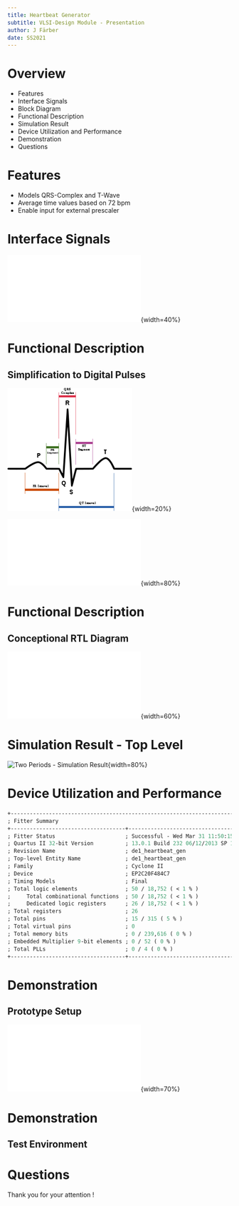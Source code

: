 ```yaml
---
title: Heartbeat Generator
subtitle: VLSI-Design Module - Presentation
author: J Färber
date: SS2021
---
```


Overview
========

* Features
* Interface Signals
* Block Diagram
* Functional Description
* Simulation Result
* Device Utilization and Performance
* Demonstration
* Questions

Features
========

  * Models QRS-Complex and T-Wave
  * Average time values based on 72 bpm
  * Enable input for external prescaler

Interface Signals
=================

![Heartbeat Generator - Schematic Symbol](images/heartbeat_gen_symbol.pdf){width=40%}


Functional Description
======================

Simplification to Digital Pulses
---------

![Electrocardiogram](images/ECG-SinusRhythmLabel.png){width=20%}


![QRS Complex and T Wave Pulses](images/qrs-complex-t-wave-pulses.pdf){width=80%}


Functional Description
======================

Conceptional RTL Diagram
---------------

![Heartbeat Generator - Conceptional RTL](images/heartbeat_gen_conceptional_rtl.pdf){width=60%}

Simulation Result - Top Level
=============================

![Two Periods - Simulation Result](images/heartbeat_gen_two_periods_simwave.png){width=80%}

Device Utilization and Performance
==================================

```pure
+------------------------------------------------------------------------------+
; Fitter Summary                                                               ;
+------------------------------------+-----------------------------------------+
; Fitter Status                      ; Successful - Wed Mar 31 11:50:15 2021   ;
; Quartus II 32-bit Version          ; 13.0.1 Build 232 06/12/2013 SP 1 SJ Web ;
; Revision Name                      ; de1_heartbeat_gen                       ;
; Top-level Entity Name              ; de1_heartbeat_gen                       ;
; Family                             ; Cyclone II                              ;
; Device                             ; EP2C20F484C7                            ;
; Timing Models                      ; Final                                   ;
; Total logic elements               ; 50 / 18,752 ( < 1 % )                   ;
;     Total combinational functions  ; 50 / 18,752 ( < 1 % )                   ;
;     Dedicated logic registers      ; 26 / 18,752 ( < 1 % )                   ;
; Total registers                    ; 26                                      ;
; Total pins                         ; 15 / 315 ( 5 % )                        ;
; Total virtual pins                 ; 0                                       ;
; Total memory bits                  ; 0 / 239,616 ( 0 % )                     ;
; Embedded Multiplier 9-bit elements ; 0 / 52 ( 0 % )                          ;
; Total PLLs                         ; 0 / 4 ( 0 % )                           ;
+------------------------------------+-----------------------------------------+
```

Demonstration
=============

Prototype Setup
---------------

![Test Environment on DE1 Prototype Board](images/de1_heartbeat_gen_schematic.pdf){width=70%}

Demonstration
=============

Test Environment
----------------





Questions
=========

Thank you for your attention !

